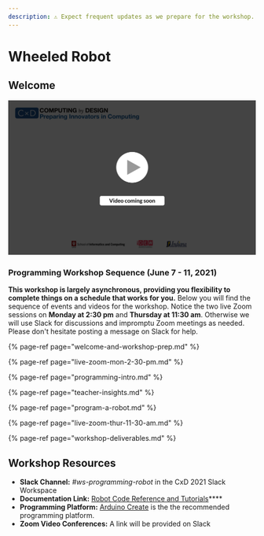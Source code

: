```yaml
---
description: ⚠️ Expect frequent updates as we prepare for the workshop.
---
```


# Wheeled Robot

## Welcome

![](../../.gitbook/assets/vidcoming.png)

### Programming Workshop Sequence \(June 7 - 11, 2021\)

**This workshop is largely asynchronous, providing you flexibility to complete things on a schedule that works for you.** Below you will find the sequence of events and videos for the workshop. Notice the two live Zoom sessions on **Monday at 2:30 pm** and **Thursday at 11:30 am**. Otherwise we will use Slack for discussions and impromptu Zoom meetings as needed. Please don't hesitate posting a message on Slack for help.

{% page-ref page="welcome-and-workshop-prep.md" %}

{% page-ref page="live-zoom-mon-2-30-pm.md" %}

{% page-ref page="programming-intro.md" %}

{% page-ref page="teacher-insights.md" %}

{% page-ref page="program-a-robot.md" %}

{% page-ref page="live-zoom-thur-11-30-am.md" %}

{% page-ref page="workshop-deliverables.md" %}

## **Workshop Resources**

* **Slack Channel:** _\#ws-programming-robot_ in the CxD 2021 Slack Workspace
* **Documentation Link:** [Robot Code Reference and Tutorials](https://docs.idew.org/code-robotics/)\*\*\*\*
* **Programming Platform:** [Arduino Create](https://create.arduino.cc/editor) is the the recommended programming platform.
* **Zoom Video Conferences:** A link will be provided on Slack

